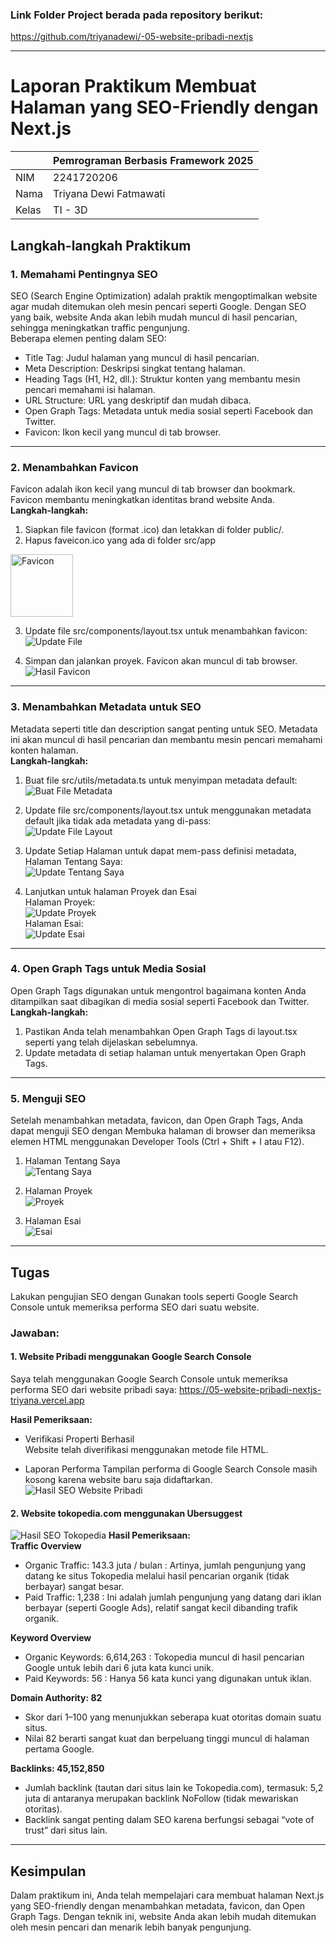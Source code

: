 ### Link Folder Project berada pada repository berikut: <br>
https://github.com/triyanadewi/-05-website-pribadi-nextjs

---

# Laporan Praktikum Membuat Halaman yang SEO-Friendly dengan Next.js

|  | Pemrograman Berbasis Framework 2025 |
|--|--|
| NIM |  2241720206 |
| Nama |  Triyana Dewi Fatmawati |
| Kelas | TI - 3D |


## Langkah-langkah Praktikum
### 1. Memahami Pentingnya SEO
SEO (Search Engine Optimization) adalah praktik mengoptimalkan website agar mudah ditemukan oleh mesin pencari seperti Google. Dengan SEO yang baik, website Anda akan lebih mudah muncul di hasil 
pencarian, sehingga meningkatkan traffic pengunjung. <br>
Beberapa elemen penting dalam SEO: 
- Title Tag: Judul halaman yang muncul di hasil pencarian. 
- Meta Description: Deskripsi singkat tentang halaman. 
- Heading Tags (H1, H2, dll.): Struktur konten yang membantu mesin pencari memahami isi halaman. 
- URL Structure: URL yang deskriptif dan mudah dibaca. 
- Open Graph Tags: Metadata untuk media sosial seperti Facebook dan Twitter. 
- Favicon: Ikon kecil yang muncul di tab browser. 

---

### 2. Menambahkan Favicon 
Favicon adalah ikon kecil yang muncul di tab browser dan bookmark. Favicon membantu meningkatkan identitas brand website Anda. <br> 
**Langkah-langkah:**
1. Siapkan file favicon (format .ico) dan letakkan di folder public/.
2. Hapus faveicon.ico yang ada di folder src/app <br>
<img src="img/p2l2.png" alt="Favicon" width="100" height="auto">

3. Update file src/components/layout.tsx untuk menambahkan favicon: <br>
![Update File](img/p2l3.png)

4. Simpan dan jalankan proyek. Favicon akan muncul di tab browser. <br>
![Hasil Favicon](img/p2hasil.png)
---

### 3. Menambahkan Metadata untuk SEO 
Metadata seperti title dan description sangat penting untuk SEO. Metadata ini akan muncul di hasil pencarian dan membantu mesin pencari memahami konten halaman. <br>
**Langkah-langkah:** 
1. Buat file src/utils/metadata.ts untuk menyimpan metadata default: <br>
![Buat File Metadata](img/p3l1.png)

2. Update file src/components/layout.tsx untuk menggunakan metadata default jika tidak ada metadata yang di-pass: <br>
![Update File Layout](img/p3l2.png)

3. Update Setiap Halaman untuk dapat mem-pass definisi metadata, Halaman Tentang Saya: <br>
![Update Tentang Saya](img/p3l3.png)

4. Lanjutkan untuk halaman Proyek dan Esai <br>
Halaman Proyek: <br>
![Update Proyek](img/p3l4.png) <br>
Halaman Esai: <br>
![Update Esai](img/p3l5.png)
---

### 4. Open Graph Tags untuk Media Sosial 
Open Graph Tags digunakan untuk mengontrol bagaimana konten Anda ditampilkan saat dibagikan di media sosial seperti Facebook dan Twitter. <br>
**Langkah-langkah:** 
1. Pastikan Anda telah menambahkan Open Graph Tags di layout.tsx seperti yang telah dijelaskan sebelumnya. 
2. Update metadata di setiap halaman untuk menyertakan Open Graph Tags.

---

### 5. Menguji SEO 
Setelah menambahkan metadata, favicon, dan Open Graph Tags, Anda dapat menguji SEO dengan Membuka halaman di browser dan memeriksa elemen HTML menggunakan Developer Tools (Ctrl + Shift + I atau F12).
1. Halaman Tentang Saya <br>
![Tentang Saya](img/p5l1.png)

2. Halaman Proyek <br>
![Proyek](img/p5l2.png)

3. Halaman Esai <br>
![Esai](img/p5l3.png)

---

## Tugas 
Lakukan pengujian SEO dengan Gunakan tools seperti Google Search Console untuk memeriksa performa SEO dari suatu website. 
### Jawaban: <br>
#### **1. Website Pribadi menggunakan Google Search Console**
Saya telah menggunakan Google Search Console untuk memeriksa performa SEO dari website pribadi saya:
https://05-website-pribadi-nextjs-triyana.vercel.app
<br>

**Hasil Pemeriksaan:** <br>
- Verifikasi Properti Berhasil <br>
Website telah diverifikasi menggunakan metode file HTML. 

- Laporan Performa
Tampilan performa di Google Search Console masih kosong karena website baru saja didaftarkan.<br>
![Hasil SEO Website Pribadi](img/t1-pribadi.png)

#### **2. Website tokopedia.com menggunakan Ubersuggest**
![Hasil SEO Tokopedia](img/t1-tokopedia.png)
**Hasil Pemeriksaan:** <br>
**Traffic Overview <br>**
- Organic Traffic: 143.3 juta / bulan :
Artinya, jumlah pengunjung yang datang ke situs Tokopedia melalui hasil pencarian organik (tidak berbayar) sangat besar.
- Paid Traffic: 1,238 : 
Ini adalah jumlah pengunjung yang datang dari iklan berbayar (seperti Google Ads), relatif sangat kecil dibanding trafik organik.

**Keyword Overview** <br>
- Organic Keywords: 6,614,263 :
Tokopedia muncul di hasil pencarian Google untuk lebih dari 6 juta kata kunci unik.
- Paid Keywords: 56 :
Hanya 56 kata kunci yang digunakan untuk iklan.

**Domain Authority: 82** <br>
- Skor dari 1–100 yang menunjukkan seberapa kuat otoritas domain suatu situs.
- Nilai 82 berarti sangat kuat dan berpeluang tinggi muncul di halaman pertama Google.

**Backlinks: 45,152,850** <br>
- Jumlah backlink (tautan dari situs lain ke Tokopedia.com), termasuk: 5,2 juta di antaranya merupakan backlink NoFollow (tidak mewariskan otoritas).
- Backlink sangat penting dalam SEO karena berfungsi sebagai “vote of trust” dari situs lain.

---

## Kesimpulan 
Dalam praktikum ini, Anda telah mempelajari cara membuat halaman Next.js yang SEO-friendly dengan menambahkan metadata, favicon, dan Open Graph Tags. Dengan teknik ini, website Anda akan lebih mudah ditemukan oleh mesin pencari dan menarik lebih banyak pengunjung. 